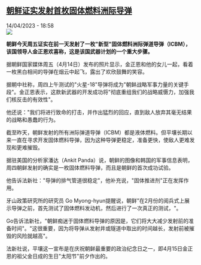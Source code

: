 <!--1681492503000-->
[朝鲜证实发射首枚固体燃料洲际导弹](https://www.rfi.fr/cn/%E5%9B%BD%E9%99%85/20230414-%E6%9C%9D%E9%B2%9C%E8%AF%81%E5%AE%9E%E5%8F%91%E5%B0%84%E9%A6%96%E6%9E%9A%E5%9B%BA%E4%BD%93%E7%87%83%E6%96%99%E6%B4%B2%E9%99%85%E5%AF%BC%E5%BC%B9)
------

<div>14/04/2023 - 18:58</div><img src="https://s.rfi.fr/media/display/ebdcbfd2-dae4-11ed-8d24-005056a90284/w:1280/p:16x9/2023-04-14T014011Z_13804149_RC21E0ABBYL0_RTRMADP_3_NORTHKOREA-MISSILES.JPG"><p><strong>朝鲜今天周五证实在前一天发射了一枚"新型"固体燃料洲际弹道导弹（ICBM），该国领导人金正恩欢喜称，这是该国武器计划的一个重大步骤。                    </strong></p><div><p><span><span><span><span><span><span>据朝鲜国家媒体周五（4月14日）发布的照片显示，金正恩和他的女儿一起，看着一枚黑白相间的导弹在烟云中起飞，露出了欢欣鼓舞的笑容。</span></span></span></span></span></span></p><p><span><span><span><span><span><span>据朝中社称，周四上午测试的"火星-18"导弹将成为"朝鲜战略军事力量的关键手段"。金正恩表示，这款新武器的开发成功将"彻底重组我们的战略威慑力，加强我们核反击的有效性"。</span></span></span></span></span></span></p><p><span><span><span><span><span><span>他还说："我们将进行致命的打击，并作出猛烈的回应，直到敌人放弃其毫无结果的战略和愚蠢的行为。</span></span></span></span></span></span></p><p><span><span><span><span><span><span>截至昨天，朝鲜发射的所有洲际弹道导弹（ICBM）都是液体燃料。但平壤长期以来一直在寻求开发固体燃料导弹，因为这种导弹更稳定，准备更快，使敌人更难发现和更难摧毁。</span></span></span></span></span></span></p><p><span><span><span><span><span><span>据驻美国的分析家潘达（Ankit Panda）说，朝鲜的图像和韩国的军事信息表明，周四朝鲜发射的确实是一枚固体燃料导弹，而且是朝鲜的首次成功试验。</span></span></span></span></span></span></p><p><span><span><span><span><span><span>他告诉法新社："导弹的排气管道很稳定"，他补充说，"固体推进剂"正在发挥作用。</span></span></span></span></span></span></p><p><span><span><span><span><span><span>牙山政策研究所的研究员 Go Myong-hyun提醒说，朝鲜"在2月份的阅兵式上展示导弹之前，首先测试了固体燃料发动机，然后进行了一次真正的测试，"。</span></span></span></span></span></span></p><p><span><span><span><span><span><span>Go告诉法新社，"朝鲜痴迷于固体燃料导弹的原因是，它们将大大减少发射前的准备时间"。"这很重要，因为将导弹从发射井或隧道中取出的时间越长，发射前被摧毁的风险就越高"。</span></span></span></span></span></span></p><p><span><span><span><span><span><span>法新社说，平壤这一宣布是在庆祝朝鲜最重要的政治纪念日之一，即4月15日金正恩的祖父金日成的生日"太阳节"前夕作出的。</span></span></span></span></span></span></p><div data-selfpromo-newsletter></div><div data-selfpromo-app></div></div>
